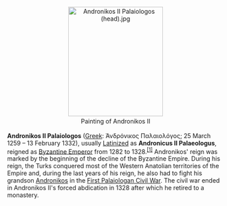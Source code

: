 <div class="photo" colspan="2" style="text-align: center; margin: 25px 0 10px;"><a class="image" href="https://en.wikipedia.org/wiki/File:Andronikos_II_Palaiologos_(head).jpg"><img alt="Andronikos II Palaiologos (head).jpg" data-file-height="359" data-file-width="310" decoding="async" height="255" src="https://upload.wikimedia.org/wikipedia/commons/thumb/0/00/Andronikos_II_Palaiologos_%28head%29.jpg/220px-Andronikos_II_Palaiologos_%28head%29.jpg" srcset="https://upload.wikimedia.org/wikipedia/commons/0/00/Andronikos_II_Palaiologos_%28head%29.jpg 1.5x" width="220"/></a><div style="line-height:normal;padding-bottom:0.2em;padding-top:0.2em;">Painting of Andronikos II</div></div>

[comment]: # 'breakpoint'
<p><b>Andronikos II Palaiologos</b> (<a href="https://en.wikipedia.org/wiki/Greek_language" title="Greek language">Greek</a>: <span lang="el">Ἀνδρόνικος Παλαιολόγος</span>; 25 March 1259 – 13 February 1332), usually <a class="mw-redirect" href="https://en.wikipedia.org/wiki/Latinization_of_names" title="Latinization of names">Latinized</a> as <b>Andronicus II Palaeologus</b>, reigned as <a class="mw-redirect" href="https://en.wikipedia.org/wiki/List_of_Byzantine_Emperors" title="List of Byzantine Emperors">Byzantine Emperor</a> from 1282 to 1328.<sup class="reference" id="cite_ref-FOOTNOTEPLP21436._Παλαιολόγος,_Ἀνδρόνικος_II._Δούκας_Ἄγγελος_Κομνηνός_1-0"><a href="#cite_note-FOOTNOTEPLP21436._Παλαιολόγος,_Ἀνδρόνικος_II._Δούκας_Ἄγγελος_Κομνηνός-1">[1]</a></sup> Andronikos' reign was marked by the beginning of the decline of the Byzantine Empire. During his reign, the Turks conquered most of the Western Anatolian territories of the Empire and, during the last years of his reign, he also had to fight his grandson <a href="https://en.wikipedia.org/wiki/Andronikos_III_Palaiologos" title="Andronikos III Palaiologos">Andronikos</a> in the <a class="mw-redirect" href="https://en.wikipedia.org/wiki/First_Palaiologan_Civil_War" title="First Palaiologan Civil War">First Palaiologan Civil War</a>. The civil war ended in Andronikos II's forced abdication in 1328 after which he retired to a monastery.
</p>